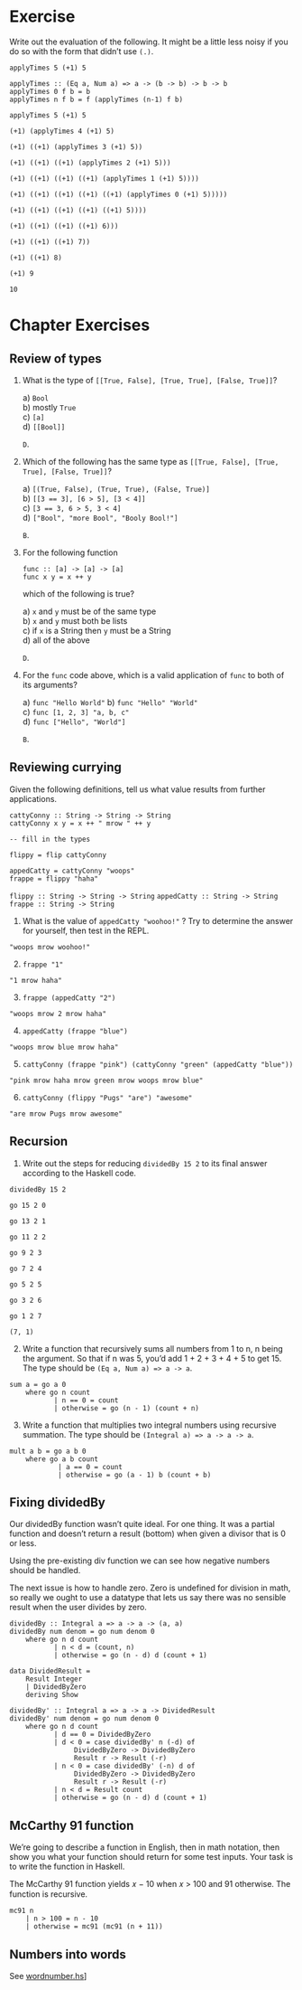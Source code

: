 # Exercise

Write out the evaluation of the following. It might be a little less noisy if you do so with the form that didn’t use `(.)`.

`applyTimes 5 (+1) 5`

```
applyTimes :: (Eq a, Num a) => a -> (b -> b) -> b -> b
applyTimes 0 f b = b
applyTimes n f b = f (applyTimes (n-1) f b)
```

```
applyTimes 5 (+1) 5

(+1) (applyTimes 4 (+1) 5)

(+1) ((+1) (applyTimes 3 (+1) 5))

(+1) ((+1) ((+1) (applyTimes 2 (+1) 5)))

(+1) ((+1) ((+1) ((+1) (applyTimes 1 (+1) 5))))

(+1) ((+1) ((+1) ((+1) ((+1) (applyTimes 0 (+1) 5)))))

(+1) ((+1) ((+1) ((+1) ((+1) 5))))

(+1) ((+1) ((+1) ((+1) 6)))

(+1) ((+1) ((+1) 7))

(+1) ((+1) 8)

(+1) 9

10
```

# Chapter Exercises

## Review of types

1. What is the type of `[[True, False], [True, True], [False, True]]`?

   a) `Bool`  
   b) mostly `True`  
   c) `[a]`  
   d) `[[Bool]]`

   `D`.

2. Which of the following has the same type as `[[True, False], [True, True], [False, True]]`?

   a) `[(True, False), (True, True), (False, True)]`  
   b) `[[3 == 3], [6 > 5], [3 < 4]]`  
   c) `[3 == 3, 6 > 5, 3 < 4]`  
   d) `["Bool", "more Bool", "Booly Bool!"]`

   `B`.

3. For the following function

   ```
   func :: [a] -> [a] -> [a]
   func x y = x ++ y
   ```

   which of the following is true?

   a) `x` and `y` must be of the same type  
   b) `x` and `y` must both be lists  
   c) if `x` is a String then `y` must be a String  
   d) all of the above

   `D`.

4. For the `func` code above, which is a valid application of `func` to both of its arguments?

   a) `func "Hello World"`
   b) `func "Hello" "World"`  
   c) `func [1, 2, 3] "a, b, c"`  
   d) `func ["Hello", "World"]`

   `B`.

## Reviewing currying

Given the following definitions, tell us what value results from further applications.

```
cattyConny :: String -> String -> String
cattyConny x y = x ++ " mrow " ++ y

-- fill in the types

flippy = flip cattyConny

appedCatty = cattyConny "woops"
frappe = flippy "haha"
```

`flippy :: String -> String -> String`
`appedCatty :: String -> String`
`frappe :: String -> String`

1. What is the value of `appedCatty "woohoo!"` ? Try to determine the
answer for yourself, then test in the REPL.

`"woops mrow woohoo!"`

2. `frappe "1"`

`"1 mrow haha"`

3. `frappe (appedCatty "2")`

`"woops mrow 2 mrow haha"`

4. `appedCatty (frappe "blue")`

`"woops mrow blue mrow haha"`

5. `cattyConny (frappe "pink") (cattyConny "green" (appedCatty "blue"))`

`"pink mrow haha mrow green mrow woops mrow blue"`

6. `cattyConny (flippy "Pugs" "are") "awesome"`

`"are mrow Pugs mrow awesome"`

## Recursion

1. Write out the steps for reducing `dividedBy 15 2` to its final answer according to the Haskell code.

`dividedBy 15 2`

`go 15 2 0`

`go 13 2 1`

`go 11 2 2`

`go 9 2 3`

`go 7 2 4`

`go 5 2 5`

`go 3 2 6`

`go 1 2 7`

`(7, 1)`

2. Write a function that recursively sums all numbers from 1 to n, n being the argument. So that if n was 5, you’d add 1 + 2 + 3 + 4 + 5 to get 15. The type should be `(Eq a, Num a) => a -> a`.

```
sum a = go a 0
    where go n count
           | n == 0 = count
           | otherwise = go (n - 1) (count + n)
```

3. Write a function that multiplies two integral numbers using recursive summation. The type should be `(Integral a) => a -> a -> a`.

```
mult a b = go a b 0
    where go a b count
            | a == 0 = count
            | otherwise = go (a - 1) b (count + b)
```

## Fixing dividedBy

Our dividedBy function wasn’t quite ideal. For one thing. It was a partial function and doesn’t return a result (bottom) when given a divisor that is 0 or less.

Using the pre-existing div function we can see how negative numbers should be handled.

The next issue is how to handle zero. Zero is undefined for division in math, so really we ought to use a datatype that lets us say there was no sensible result when the user divides by zero.

```
dividedBy :: Integral a => a -> a -> (a, a)
dividedBy num denom = go num denom 0
    where go n d count
           | n < d = (count, n)
           | otherwise = go (n - d) d (count + 1)
```

```
data DividedResult =
    Result Integer
    | DividedByZero
    deriving Show

dividedBy' :: Integral a => a -> a -> DividedResult
dividedBy' num denom = go num denom 0
    where go n d count
           | d == 0 = DividedByZero
           | d < 0 = case dividedBy' n (-d) of
                DividedByZero -> DividedByZero
                Result r -> Result (-r)
           | n < 0 = case dividedBy' (-n) d of
                DividedByZero -> DividedByZero
                Result r -> Result (-r)
           | n < d = Result count
           | otherwise = go (n - d) d (count + 1)
```

## McCarthy 91 function

We’re going to describe a function in English, then in math notation, then show you what your function should return for some test inputs. Your task is to write the function in Haskell.

The McCarthy 91 function yields 𝑥 − 10 when 𝑥 > 100 and 91 otherwise. The function is recursive.

```
mc91 n
    | n > 100 = n - 10
    | otherwise = mc91 (mc91 (n + 11))
```

## Numbers into words

See [wordnumber.hs](https://github.com/mvaldesdeleon/haskell-book/blob/master/ch08/wordnumber.hs)]
